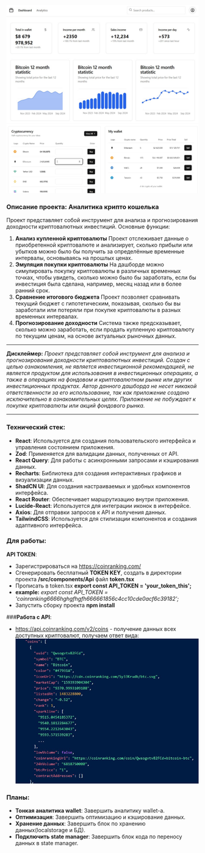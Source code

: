 ![Dashboard cryptocurrencies](./src/assets/Dashboard.jpg)
![Wallet cryptocurrencies](./src/assets/Wallet.jpg)

### **Описание проекта: Аналитика крипто кошелька**
Проект представляет собой инструмент для анализа и прогнозирования доходности криптовалютных инвестиций. Основные функции:

1. **Анализ купленной криптовалюты**
   Проект отслеживает данные о приобретенной криптовалюте и анализирует, сколько прибыли или убытков можно было бы получить за определённые временные интервалы, основываясь на прошлых ценах.
1. **Эмуляция покупки криптовалюты**
   На дашборде можно симулировать покупку криптовалюты в различных временных точках, чтобы увидеть, сколько можно было бы заработать, если бы инвестиция была сделана, например, месяц назад или в более ранний срок.
1. **Сравнение итогового бюджета**
   Проект позволяет сравнивать текущий бюджет с гипотетическим, показывая, сколько бы вы заработали или потеряли при покупке криптовалюты в разных временных интервалах.
1. **Прогнозирование доходности**
   Система также предсказывает, сколько можно заработать, если продать купленную криптовалюту по текущим ценам, на основе актуальных рыночных данных.
-----
**Дисклеймер:**
*Проект представляет собой инструмент для анализа и прогнозирования доходности криптовалютных инвестиций. Создан с целью ознакомления, не является инвестиционной рекомендацией, не является продуктом для использования в инвестиционных операциях, а также в операциях на фондовом и криптовалютном рынке или других инвестиционных продуктах. Автор данного дашборда не несет никакой ответственности за его использование, так как приложение создано исключительно в ознакомительных целях. Приложение не побуждает к покупке криптовалюты или акций фондового рынка.*

-----
### **Технический стек:**
- **React**: Используется для создания пользовательского интерфейса и управления состоянием приложения.
- **Zod**: Применяется для валидации данных, полученных от API.
- **React Query**: Для работы с асинхронными запросами и кэширования данных.
- **Recharts**: Библиотека для создания интерактивных графиков и визуализации данных.
- **ShadCN UI**: Для создания настраиваемых и удобных компонентов интерфейса.
- **React Router**: Обеспечивает маршрутизацию внутри приложения.
- **Lucide-React**: Используется для интеграции иконок в интерфейсе.
- **Axios**: Для отправки запросов к API и получения данных.
- **TailwindCSS**: Используется для стилизации компонентов и создания адаптивного интерфейса.

### **Для работы:**
**API TOKEN**: 
- Зарегистрироваться на https://coinranking.com/
- Сгенерировать бесплатный **TOKEN KEY**, создать в директории проекта **/src/components/Api** файл **token.tsx**
- Прописать в token.tsx **export const API_TOKEN = 'your_token_this';** 
- **example:** *export const API_TOKEN = 'coinranking6666hghgfhgfh666661856c4cc10cde0acf6c39182';*
- Запустить сборку проекта **npm install**

###**Работа с API**: 
- https://api.coinranking.com/v2/coins - получение данных всех доступных криптовалют, получаем ответ вида:
![API cryptocurrencies](./src/assets/API.jpg)        

### **Планы:**
- **Тонкая аналитика wallet**: Завершить аналитику wallet-а.
- **Оптимизация**: Завершить оптимизацию и кэширование данных.
- **Хранение данных**: Завершить блок по хранению данных(localstorage и БД).
- **Подключить state manager**: Завершить блок кода по переносу данных в state manager.

